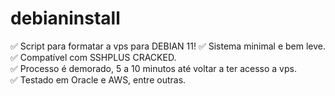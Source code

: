 # debianinstall
✅ Script para formatar a vps para DEBIAN 11! 
✅ Sistema minimal e bem leve.  
✅ Compatível com SSHPLUS CRACKED.  
✅ Processo é demorado, 5 a 10 minutos até voltar a ter acesso a vps.  
✅ Testado em Oracle e AWS, entre outras. 
